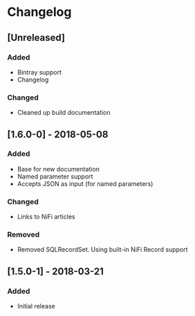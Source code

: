 # Changelog

## [Unreleased]

### Added

- Bintray support
- Changelog

### Changed

- Cleaned up build documentation

## [1.6.0-0] - 2018-05-08

### Added

- Base for new documentation
- Named parameter support
- Accepts JSON as input (for named parameters)

### Changed
- Links to NiFi articles

### Removed
- Removed SQLRecordSet. Using built-in NiFi Record support

## [1.5.0-1] - 2018-03-21

### Added
- Initial release
